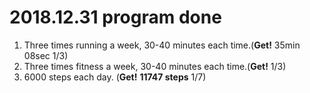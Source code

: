 # 2018.12.31 program done


 
1. Three times running a week, 30-40 minutes each time.(**Get!** 35min 08sec 1/3)
2. Three times fitness a week, 30-40 minutes each time.(**Get!** 1/3)
3. 6000 steps each day. (**Get!** **11747 steps** 1/7)
